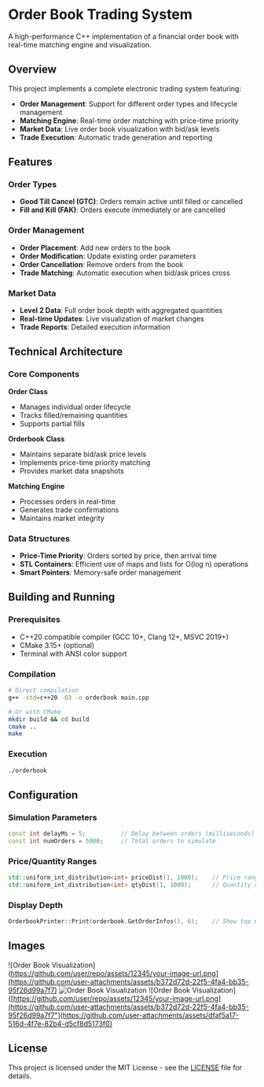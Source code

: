 # Order Book Trading System

A high-performance C++ implementation of a financial order book with real-time matching engine and visualization.

## Overview

This project implements a complete electronic trading system featuring:
- **Order Management**: Support for different order types and lifecycle management
- **Matching Engine**: Real-time order matching with price-time priority
- **Market Data**: Live order book visualization with bid/ask levels
- **Trade Execution**: Automatic trade generation and reporting

## Features

### Order Types
- **Good Till Cancel (GTC)**: Orders remain active until filled or cancelled
- **Fill and Kill (FAK)**: Orders execute immediately or are cancelled

### Order Management
- **Order Placement**: Add new orders to the book
- **Order Modification**: Update existing order parameters
- **Order Cancellation**: Remove orders from the book
- **Trade Matching**: Automatic execution when bid/ask prices cross

### Market Data
- **Level 2 Data**: Full order book depth with aggregated quantities
- **Real-time Updates**: Live visualization of market changes
- **Trade Reports**: Detailed execution information

## Technical Architecture

### Core Components

**Order Class**
- Manages individual order lifecycle
- Tracks filled/remaining quantities
- Supports partial fills

**Orderbook Class**
- Maintains separate bid/ask price levels
- Implements price-time priority matching
- Provides market data snapshots

**Matching Engine**
- Processes orders in real-time
- Generates trade confirmations
- Maintains market integrity

### Data Structures
- **Price-Time Priority**: Orders sorted by price, then arrival time
- **STL Containers**: Efficient use of maps and lists for O(log n) operations
- **Smart Pointers**: Memory-safe order management

## Building and Running

### Prerequisites
- C++20 compatible compiler (GCC 10+, Clang 12+, MSVC 2019+)
- CMake 3.15+ (optional)
- Terminal with ANSI color support

### Compilation
```bash
# Direct compilation
g++ -std=c++20 -O3 -o orderbook main.cpp

# Or with CMake
mkdir build && cd build
cmake ..
make
```

### Execution
```bash
./orderbook
```

## Configuration

### Simulation Parameters
```cpp
const int delayMs = 5;          // Delay between orders (milliseconds)
const int numOrders = 5000;     // Total orders to simulate
```

### Price/Quantity Ranges
```cpp
std::uniform_int_distribution<int> priceDist(1, 1000);    // Price range
std::uniform_int_distribution<int> qtyDist(1, 1000);      // Quantity range
```

### Display Depth
```cpp
OrderbookPrinter::Print(orderbook.GetOrderInfos(), 6);    // Show top 6 levels
```

## Images

![Order Book Visualization](https://github.com/user/repo/assets/12345/your-image-url.png](https://github.com/user-attachments/assets/b372d72d-22f5-4fa4-bb35-95f26d99a7f7)
![Order Book Visualization](https://github.com/user-attachments/assets/d95f8985-29e3-41cc-8cf1-7905c13e35cb)
![Order Book Visualization]([https://github.com/user/repo/assets/12345/your-image-url.png](https://github.com/user-attachments/assets/b372d72d-22f5-4fa4-bb35-95f26d99a7f7"](https://github.com/user-attachments/assets/dfaf5a17-516d-4f7e-82b4-d5cf8d5173f0)

## License

This project is licensed under the MIT License - see the [LICENSE](LICENSE) file for details.

